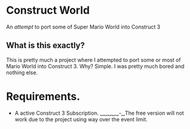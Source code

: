 # Construct World
An _attempt_ to port some of Super Mario World into Construct 3

## What is this exactly?

This is pretty much a project where I attempted to port some or most of Mario World into Construct 3.
Why? Simple. I was pretty much bored and nothing else.



# Requirements.
- A active Construct 3 Subscription.
␣␣␣␣␣-␣The free version will not work due to the project using way over the event limit.